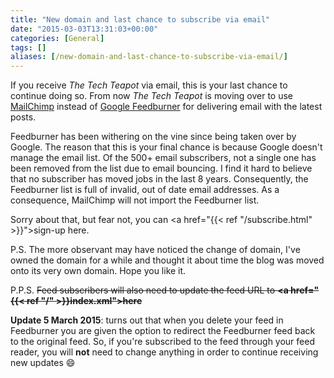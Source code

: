 ```yaml
---
title: "New domain and last chance to subscribe via email"
date: "2015-03-03T13:31:03+00:00"
categories: [General]
tags: []
aliases: [/new-domain-and-last-chance-to-subscribe-via-email/]
---
```


If you receive <em>The Tech Teapot</em> via email, this is your last chance to continue doing so. From now <em>The Tech Teapot</em> is moving over to use <a href="http://mailchimp.com/">MailChimp</a> instead of <a href="http://feedburner.google.com/">Google Feedburner</a> for delivering email with the latest posts.

Feedburner has been withering on the vine since being taken over by Google. The reason that this is your final chance is because Google doesn't manage the email list. Of the 500+ email subscribers, not a single one has been removed from the list due to email bouncing. I find it hard to believe that no subscriber has moved jobs in the last 8 years. Consequently, the Feedburner list is full of invalid, out of date email addresses. As a consequence, MailChimp will not import the Feedburner list.

Sorry about that, but fear not, you can <a href="{{< ref "/subscribe.html" >}}">sign-up here</a>.

P.S. The more observant may have noticed the change of domain, I've owned the domain for a while and thought it about time the blog was moved onto its very own domain. Hope you like it.

P.P.S. <del>Feed subscribers will also need to update the feed URL to <strong><a href="{{< ref "/" >}}index.xml">here</a></strong></del>

<strong>Update 5 March 2015</strong>: turns out that when you delete your feed in Feedburner you are given the option to redirect the Feedburner feed back to the original feed. So, if you're subscribed to the feed through your feed reader, you will <strong>not</strong> need to change anything in order to continue receiving new updates :smile:
